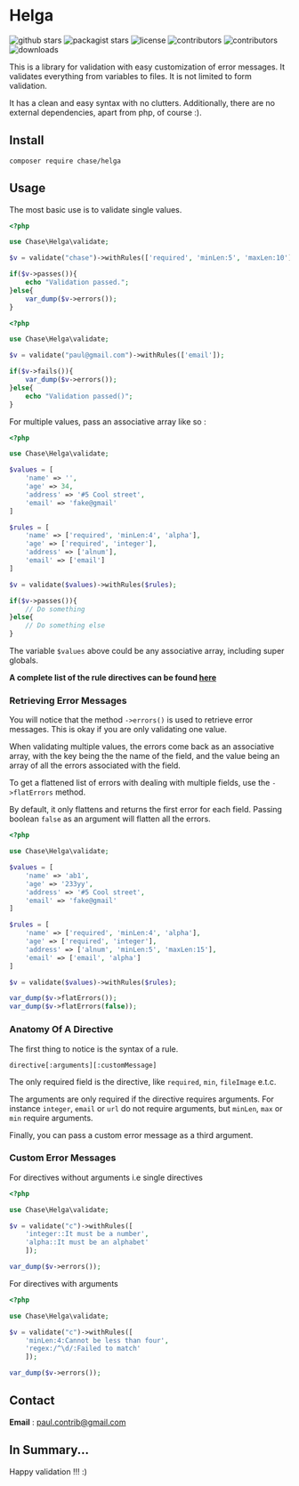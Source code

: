# Helga
![github stars](https://img.shields.io/github/stars/phrenotype/helga?style=social)
![packagist stars](https://img.shields.io/packagist/stars/chase/helga)
![license](https://img.shields.io/github/license/phrenotype/helga)
![contributors](https://img.shields.io/github/contributors/phrenotype/helga)
![contributors](https://img.shields.io/github/languages/code-size/phrenotype/helga)
![downloads](https://img.shields.io/packagist/dm/chase/helga)  

This is a library for validation with easy customization of error messages. It validates everything from variables to files. It is not limited to form validation.

It has a clean and easy syntax with no clutters. Additionally, there are no external dependencies, apart from php, of course :).

## Install
`composer require chase/helga`  

## Usage

The most basic use is to validate single values.

```php
<?php

use Chase\Helga\validate;

$v = validate("chase")->withRules(['required', 'minLen:5', 'maxLen:10']);

if($v->passes()){
    echo "Validation passed.";
}else{
    var_dump($v->errors());
}
```


```php
<?php

use Chase\Helga\validate;

$v = validate("paul@gmail.com")->withRules(['email']);

if($v->fails()){
    var_dump($v->errors());
}else{
    echo "Validation passed()";
}
```

For multiple values, pass an associative array like so :
```php
<?php 

use Chase\Helga\validate;

$values = [
    'name' => '',
    'age' => 34,
    'address' => '#5 Cool street',
    'email' => 'fake@gmail'
]

$rules = [
    'name' => ['required', 'minLen:4', 'alpha'],
    'age' => ['required', 'integer'],
    'address' => ['alnum'],
    'email' => ['email']
]

$v = validate($values)->withRules($rules);

if($v->passes()){
    // Do something
}else{
    // Do something else
}

```

The variable `$values` above could be any associative array, including super globals.

**A complete list of the rule directives can be found [ here ]( docs/rules.md )**

### Retrieving Error Messages
You will notice that the method `->errors()` is used to retrieve error messages. This is okay if you are only validating one value.  

When validating multiple values, the errors come back as an associative array, with the key being the the name of the field, and the value being an array of all the errors associated with the field.

To get a flattened list of errors with dealing with multiple fields, use the `->flatErrors` method.

By default, it only flattens and returns the first error for each field. Passing boolean `false` as an argument will flatten all the errors.

```php
<?php 

use Chase\Helga\validate;

$values = [
    'name' => 'ab1',
    'age' => '233yy',
    'address' => '#5 Cool street',
    'email' => 'fake@gmail'
]

$rules = [
    'name' => ['required', 'minLen:4', 'alpha'],
    'age' => ['required', 'integer'],
    'address' => ['alnum', 'minLen:5', 'maxLen:15'],
    'email' => ['email', 'alpha']
]

$v = validate($values)->withRules($rules);

var_dump($v->flatErrors());
var_dump($v->flatErrors(false));

```  

### Anatomy Of A Directive
The first thing to notice is the syntax of a rule.  

`directive[:arguments][:customMessage]`  

The only required field is the directive, like `required`, `min`, `fileImage` e.t.c.  

The arguments are only required if the directive requires arguments. For instance `integer`, `email` or `url` do not require arguments, but `minLen`, `max` or `min` require arguments.  

Finally, you can pass a custom error message as a third argument.

### Custom Error Messages

For directives without arguments i.e single directives  

```php
<?php

use Chase\Helga\validate;

$v = validate("c")->withRules([
    'integer::It must be a number', 
    'alpha::It must be an alphabet'
    ]);

var_dump($v->errors());
```

For directives with arguments  

```php
<?php

use Chase\Helga\validate;

$v = validate("c")->withRules([
    'minLen:4:Cannot be less than four',
    'regex:/^\d/:Failed to match'    
    ]);

var_dump($v->errors());
```  

## Contact
**Email** : paul.contrib@gmail.com

## In Summary...
Happy validation !!! :)

